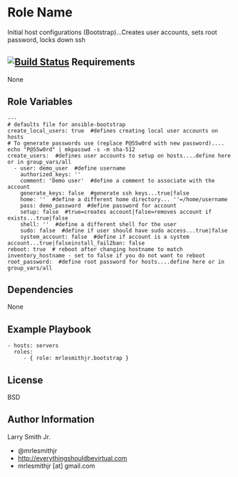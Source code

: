Role Name
=========

Initial host configurations (Bootstrap)...Creates user accounts, sets root password, locks down ssh

[![Build Status](https://travis-ci.org/mrlesmithjr/ansible-bootstrap.svg?branch=master)](https://travis-ci.org/mrlesmithjr/ansible-bootstrap)
Requirements
------------

None

Role Variables
--------------

````
---
# defaults file for ansible-bootstrap
create_local_users: true  #defines creating local user accounts on hosts
# To generate passwords use (replace P@55w0rd with new password).... echo "P@55w0rd" | mkpasswd -s -m sha-512
create_users:  #defines user accounts to setup on hosts....define here or in group_vars/all
  - user: demo_user  #define username
    authorized_keys: ''
    comment: 'Demo user'  #define a comment to associate with the account
    generate_keys: false  #generate ssh keys...true|false
    home: ''  #define a different home directory... ''=/home/username
    pass: demo_password  #define password for account
    setup: false  #true=creates account|false=removes account if exists...true|false
    shell: ''  #define a different shell for the user
    sudo: false  #define if user should have sudo access...true|false
    system_account: false  #define if account is a system account...true|falseinstall_fail2ban: false
reboot: true  # reboot after changing hostname to match inventory_hostname - set to false if you do not want to reboot
root_password:  #define root password for hosts....define here or in group_vars/all
````

Dependencies
------------

None

Example Playbook
----------------

    - hosts: servers
      roles:
         - { role: mrlesmithjr.bootstrap }

License
-------

BSD

Author Information
------------------

Larry Smith Jr.
- @mrlesmithjr
- http://everythingshouldbevirtual.com
- mrlesmithjr [at] gmail.com
